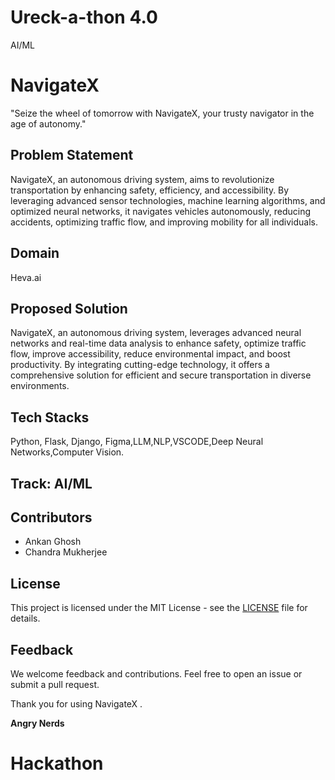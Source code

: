# Ureck-a-thon 4.0
AI/ML

# NavigateX
"Seize the wheel of tomorrow with NavigateX, your trusty navigator in the age of autonomy."

## Problem Statement
NavigateX, an autonomous driving system, aims to revolutionize transportation by enhancing safety, efficiency, and accessibility. By leveraging advanced sensor technologies, machine learning algorithms, and optimized neural networks, it navigates vehicles autonomously, reducing accidents, optimizing traffic flow, and improving mobility for all individuals.

## Domain
Heva.ai

## Proposed Solution
NavigateX, an autonomous driving system, leverages advanced neural networks and real-time data analysis to enhance safety, optimize traffic flow, improve accessibility, reduce environmental impact, and boost productivity. By integrating cutting-edge technology, it offers a comprehensive solution for efficient and secure transportation in diverse environments.



## Tech Stacks
Python, Flask, Django, Figma,LLM,NLP,VSCODE,Deep Neural Networks,Computer Vision.

## Track: AI/ML

## Contributors
- Ankan Ghosh
- Chandra Mukherjee


## License
This project is licensed under the MIT License - see the [LICENSE](LICENSE) file for details.

## Feedback
We welcome feedback and contributions. Feel free to open an issue or submit a pull request.

Thank you for using NavigateX . 

**Angry Nerds**
# Hackathon 

